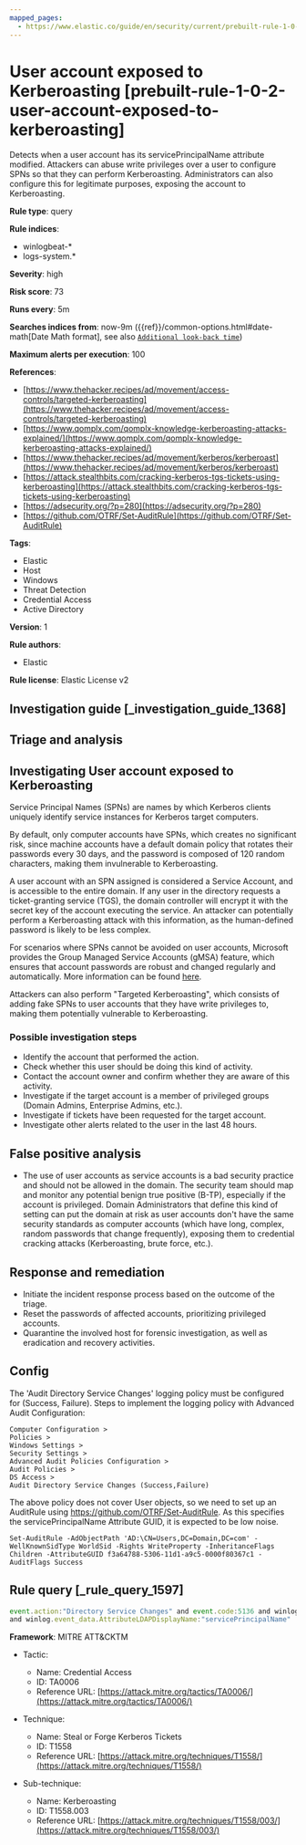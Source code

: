 ```yaml
---
mapped_pages:
  - https://www.elastic.co/guide/en/security/current/prebuilt-rule-1-0-2-user-account-exposed-to-kerberoasting.html
---
```


# User account exposed to Kerberoasting [prebuilt-rule-1-0-2-user-account-exposed-to-kerberoasting]

Detects when a user account has its servicePrincipalName attribute modified. Attackers can abuse write privileges over a user to configure SPNs so that they can perform Kerberoasting. Administrators can also configure this for legitimate purposes, exposing the account to Kerberoasting.

**Rule type**: query

**Rule indices**:

* winlogbeat-*
* logs-system.*

**Severity**: high

**Risk score**: 73

**Runs every**: 5m

**Searches indices from**: now-9m ({{ref}}/common-options.html#date-math[Date Math format], see also [`Additional look-back time`](docs-content://solutions/security/detect-and-alert/create-detection-rule.md#rule-schedule))

**Maximum alerts per execution**: 100

**References**:

* [https://www.thehacker.recipes/ad/movement/access-controls/targeted-kerberoasting](https://www.thehacker.recipes/ad/movement/access-controls/targeted-kerberoasting)
* [https://www.qomplx.com/qomplx-knowledge-kerberoasting-attacks-explained/](https://www.qomplx.com/qomplx-knowledge-kerberoasting-attacks-explained/)
* [https://www.thehacker.recipes/ad/movement/kerberos/kerberoast](https://www.thehacker.recipes/ad/movement/kerberos/kerberoast)
* [https://attack.stealthbits.com/cracking-kerberos-tgs-tickets-using-kerberoasting](https://attack.stealthbits.com/cracking-kerberos-tgs-tickets-using-kerberoasting)
* [https://adsecurity.org/?p=280](https://adsecurity.org/?p=280)
* [https://github.com/OTRF/Set-AuditRule](https://github.com/OTRF/Set-AuditRule)

**Tags**:

* Elastic
* Host
* Windows
* Threat Detection
* Credential Access
* Active Directory

**Version**: 1

**Rule authors**:

* Elastic

**Rule license**: Elastic License v2

## Investigation guide [_investigation_guide_1368]

## Triage and analysis

## Investigating User account exposed to Kerberoasting

Service Principal Names (SPNs) are names by which Kerberos clients uniquely identify service instances for Kerberos target
computers.

By default, only computer accounts have SPNs, which creates no significant risk, since machine accounts have a default
domain policy that rotates their passwords every 30 days, and the password is composed of 120 random characters, making
them invulnerable to Kerberoasting.

A user account with an SPN assigned is considered a Service Account, and is accessible to the entire domain. If any
user in the directory requests a ticket-granting service (TGS), the domain controller will encrypt it with the secret
key of the account executing the service. An attacker can potentially perform a Kerberoasting attack with this
information, as the human-defined password is likely to be less complex.

For scenarios where SPNs cannot be avoided on user accounts, Microsoft provides the Group Managed Service Accounts (gMSA)
feature, which ensures that account passwords are robust and changed regularly and automatically. More information can
be found [here](https://docs.microsoft.com/en-us/windows-server/security/group-managed-service-accounts/group-managed-service-accounts-overview).

Attackers can also perform "Targeted Kerberoasting", which consists of adding fake SPNs to user accounts that they have
write privileges to, making them potentially vulnerable to Kerberoasting.

### Possible investigation steps

- Identify the account that performed the action.
- Check whether this user should be doing this kind of activity.
- Contact the account owner and confirm whether they are aware of this activity.
- Investigate if the target account is a member of privileged groups (Domain Admins, Enterprise Admins, etc.).
- Investigate if tickets have been requested for the target account.
- Investigate other alerts related to the user in the last 48 hours.

## False positive analysis

- The use of user accounts as service accounts is a bad security practice and should not be allowed in the domain. The
security team should map and monitor any potential benign true positive (B-TP), especially if the account is privileged.
Domain Administrators that define this kind of setting can put the domain at risk as user accounts don't have the same
security standards as computer accounts (which have long, complex, random passwords that change frequently), exposing
them to credential cracking attacks (Kerberoasting, brute force, etc.).

## Response and remediation

- Initiate the incident response process based on the outcome of the triage.
- Reset the passwords of affected accounts, prioritizing privileged accounts.
- Quarantine the involved host for forensic investigation, as well as eradication and recovery activities.

## Config

The 'Audit Directory Service Changes' logging policy must be configured for (Success, Failure).
Steps to implement the logging policy with Advanced Audit Configuration:

```
Computer Configuration >
Policies >
Windows Settings >
Security Settings >
Advanced Audit Policies Configuration >
Audit Policies >
DS Access >
Audit Directory Service Changes (Success,Failure)
```

The above policy does not cover User objects, so we need to set up an AuditRule using https://github.com/OTRF/Set-AuditRule.
As this specifies the servicePrincipalName Attribute GUID, it is expected to be low noise.

```
Set-AuditRule -AdObjectPath 'AD:\CN=Users,DC=Domain,DC=com' -WellKnownSidType WorldSid -Rights WriteProperty -InheritanceFlags Children -AttributeGUID f3a64788-5306-11d1-a9c5-0000f80367c1 -AuditFlags Success
```

## Rule query [_rule_query_1597]

```js
event.action:"Directory Service Changes" and event.code:5136 and winlog.event_data.ObjectClass:"user"
and winlog.event_data.AttributeLDAPDisplayName:"servicePrincipalName"
```

**Framework**: MITRE ATT&CKTM

* Tactic:

    * Name: Credential Access
    * ID: TA0006
    * Reference URL: [https://attack.mitre.org/tactics/TA0006/](https://attack.mitre.org/tactics/TA0006/)

* Technique:

    * Name: Steal or Forge Kerberos Tickets
    * ID: T1558
    * Reference URL: [https://attack.mitre.org/techniques/T1558/](https://attack.mitre.org/techniques/T1558/)

* Sub-technique:

    * Name: Kerberoasting
    * ID: T1558.003
    * Reference URL: [https://attack.mitre.org/techniques/T1558/003/](https://attack.mitre.org/techniques/T1558/003/)



